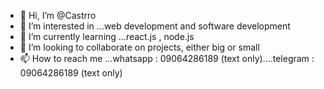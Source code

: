 - 👋 Hi, I’m @Castrro
- 👀 I’m interested in ...web development and software development
- 🌱 I’m currently learning ...react.js , node.js
- 💞️ I’m looking to collaborate on projects, either big or small
- 📫 How to reach me ...whatsapp : 09064286189 (text only)....telegram : 09064286189 (text only)

<!---
Castrro/Castrro is a ✨ special ✨ repository because its `README.md` (this file) appears on your GitHub profile.
You can click the Preview link to take a look at your changes.
--->
